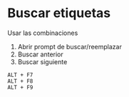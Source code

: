 # Buscar etiquetas
Usar las combinaciones
1. Abrir prompt de buscar/reemplazar
2. Buscar anterior
3. Buscar siguiente
```
ALT + F7
ALT + F8
ALT + F9
```
